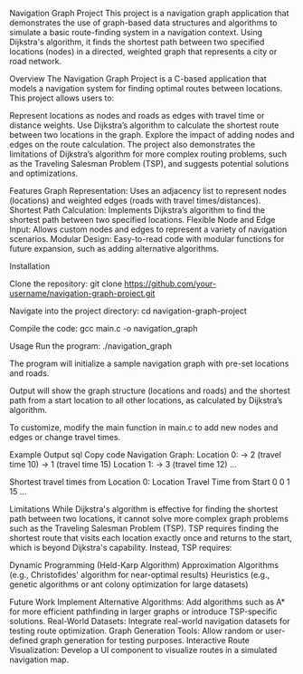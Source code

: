 Navigation Graph Project
This project is a navigation graph application that demonstrates the use of graph-based data structures and algorithms to simulate a basic route-finding system in a navigation context. Using Dijkstra's algorithm, it finds the shortest path between two specified locations (nodes) in a directed, weighted graph that represents a city or road network.


Overview
The Navigation Graph Project is a C-based application that models a navigation system for finding optimal routes between locations. This project allows users to:

Represent locations as nodes and roads as edges with travel time or distance weights.
Use Dijkstra’s algorithm to calculate the shortest route between two locations in the graph.
Explore the impact of adding nodes and edges on the route calculation.
The project also demonstrates the limitations of Dijkstra’s algorithm for more complex routing problems, such as the Traveling Salesman Problem (TSP), and suggests potential solutions and optimizations.

Features
Graph Representation: Uses an adjacency list to represent nodes (locations) and weighted edges (roads with travel times/distances).
Shortest Path Calculation: Implements Dijkstra’s algorithm to find the shortest path between two specified locations.
Flexible Node and Edge Input: Allows custom nodes and edges to represent a variety of navigation scenarios.
Modular Design: Easy-to-read code with modular functions for future expansion, such as adding alternative algorithms.

Installation

Clone the repository:
git clone https://github.com/your-username/navigation-graph-project.git

Navigate into the project directory:
cd navigation-graph-project

Compile the code:
gcc main.c -o navigation_graph

Usage
Run the program:
./navigation_graph

The program will initialize a sample navigation graph with pre-set locations and roads.

Output will show the graph structure (locations and roads) and the shortest path from a start location to all other locations, as calculated by Dijkstra’s algorithm.

To customize, modify the main function in main.c to add new nodes and edges or change travel times.

Example Output
sql
Copy code
Navigation Graph:
Location 0: -> 2 (travel time 10) -> 1 (travel time 15)
Location 1: -> 3 (travel time 12)
...

Shortest travel times from Location 0:
Location    Travel Time from Start
0           0
1           15
...

Limitations
While Dijkstra's algorithm is effective for finding the shortest path between two locations, it cannot solve more complex graph problems such as the Traveling Salesman Problem (TSP). TSP requires finding the shortest route that visits each location exactly once and returns to the start, which is beyond Dijkstra's capability. Instead, TSP requires:

Dynamic Programming (Held-Karp Algorithm)
Approximation Algorithms (e.g., Christofides' algorithm for near-optimal results)
Heuristics (e.g., genetic algorithms or ant colony optimization for large datasets)

Future Work
Implement Alternative Algorithms: Add algorithms such as A* for more efficient pathfinding in larger graphs or introduce TSP-specific solutions.
Real-World Datasets: Integrate real-world navigation datasets for testing route optimization.
Graph Generation Tools: Allow random or user-defined graph generation for testing purposes.
Interactive Route Visualization: Develop a UI component to visualize routes in a simulated navigation map.

